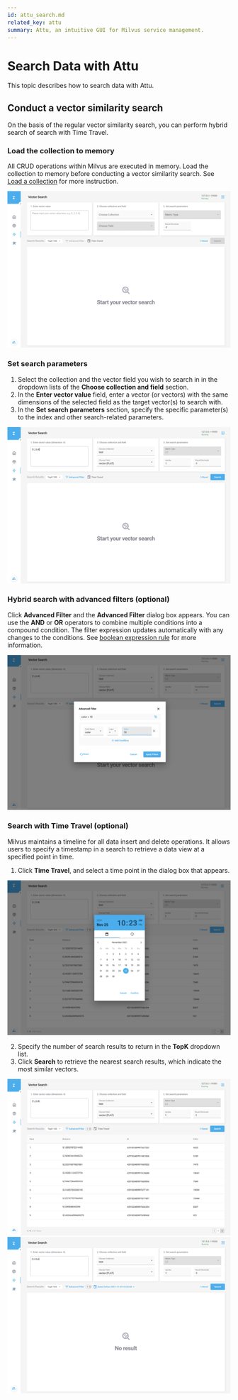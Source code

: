 ```yaml
---
id: attu_search.md
related_key: attu
summary: Attu, an intuitive GUI for Milvus service management.
---
```


# Search Data with Attu

This topic describes how to search data with Attu.

## Conduct a vector similarity search

On the basis of the regular vector similarity search, you can perform hybrid search of search with Time Travel.

### Load the collection to memory

All CRUD operations within Milvus are executed in memory. Load the collection to memory before conducting a vector similarity search. See [Load a collection](attu_collection.md#Load-a-collection) for more instruction.

![Search Data](../../../../assets/attu/insight_search1.png "The search page in Attu.")

### Set search parameters

1. Select the collection and the vector field you wish to search in in the dropdown lists of the **Choose collection and field** section.
2. In the **Enter vector value** field, enter a vector (or vectors) with the same dimensions of the selected field as the target vector(s) to search with.
3. In the **Set search parameters** section, specify the specific parameter(s) to the index and other search-related parameters.

![Search Data](../../../../assets/attu/insight_search2.png "Set search parameters.")

### Hybrid search with advanced filters (optional)

Click **Advanced Filter** and the **Advanced Filter** dialog box appears. You can use the **AND** or **OR** operators to combine multiple conditions into a compound condition. The filter expression updates automatically with any changes to the conditions. See [boolean expression rule](boolean.md) for more information.

![Search Data](../../../../assets/attu/insight_search3.png "Advanced filter.")

### Search with Time Travel (optional)

Milvus maintains a timeline for all data insert and delete operations. It allows users to specify a timestamp in a search to retrieve a data view at a specified point in time.

1. Click **Time Travel**, and select a time point in the dialog box that appears.

![Search Data](../../../../assets/attu/insight_search4.png "Time Travel.")

2. Specify the number of search results to return in the **TopK** dropdown list.
3. Click **Search** to retrieve the nearest search results, which indicate the most similar vectors.

![Search Data](../../../../assets/attu/insight_search5.png "Search results.")
![Search Data](../../../../assets/attu/insight_search6.png "No search results.")
